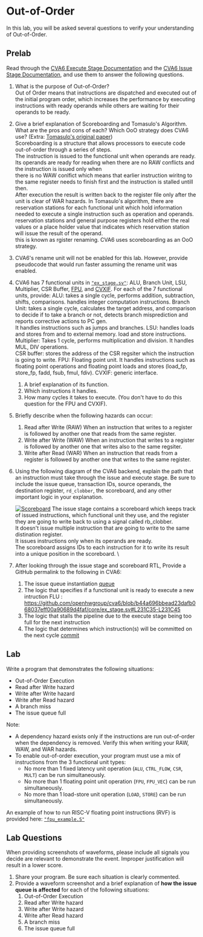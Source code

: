 
# Out-of-Order

In this lab, you will be asked several questions to verify your understanding of Out-of-Order.

## Prelab

Read through the [CVA6 Execute Stage Documentation](https://docs.openhwgroup.org/projects/cva6-user-manual/03_cva6_design/ex_stage.html) and the [CVA6 Issue Stage Documentation](https://docs.openhwgroup.org/projects/cva6-user-manual/03_cva6_design/issue_stage.html), and use them to answer the following questions.

1. What is the purpose of Out-of-Order? \
   Out of Order means that instructions are dispatched and executed out of the initial program order, which increases the performance by executing instructions with ready operands while others are waiting
   for their operands to be ready.
3. Give a brief explanation of Scoreboarding and Tomasulo's Algorithm. What are the pros and cons of each? Which OoO strategy does CVA6 use? (Extra: [Tomasulo's original paper](https://ieeexplore.ieee.org/document/5392028)) \
   Scoreboarding is a structure that allows processors to execute code out-of-order through a series of steps. \
   The instruction is issued to the functional unit when operands are ready. Its operands are ready for reading when there are no RAW conflicts and the instruction is issued only when \
   there is no WAW conlfict which means that earlier instruction wiritng to the same register needs to finish first and the instruction is stalled untill then. \
   After execution the result is written back to the register file only after the unit is clear of WAR hazards.
   In Tomasulo's algorithm, there are reservation stations for each functional unit which hold information needed to execute a single instruction such as operation and operands. \
   reservation stations and general purpose registers hold either the real values or a place holder value that indicates which reservation station will issue the result of the operand. \
   this is known as rgister renaming.
   CVA6 uses scoreboarding as an OoO strategy.
5. CVA6's rename unit will not be enabled for this lab. However, provide pseudocode that would run faster assuming the rename unit was enabled.
6. CVA6 has 7 functional units in [`"ex_stage.sv"`](https://github.com/openhwgroup/cva6/blob/b44a696bbead23dafb068037eff00a90689d4faf/core/ex_stage.sv): ALU, Branch Unit, LSU, Multiplier, CSR Buffer, [FPU](https://github.com/openhwgroup/cvfpu), and [CVXIF](https://github.com/openhwgroup/core-v-xif). For each of the 7 functional units, provide:
   ALU: takes a single cycle, performs addition, subtraction, shifts, comparisons. handles integer computation instructions.
   Branch Unit: takes a single cycle, calculates the target address, and comparison to decide if to take a branch or not, detects branch misprediction and reports corrective actions to PC gen. \
   It handles instructions such as jumps and branches.
   LSU: handles loads and stores from and to external memory. load and store instructions.
   Multiplier: Takes 1 cycle, performs multiplication and division. It handles MUL, DIV operations. \
   CSR buffer: stores the address of the CSR regsiter which the instruction is going to write.
   FPU: Floating point unit. It handles instructions such as floating point operations and floating point loads and stores (load_fp, store_fp, fadd, fsub, fmul, fdiv).
   CVXIF: generic interface.
    1. A brief explanation of its function.
    2. Which instructions it handles.
    3. How many cycles it takes to execute. (You don't have to do this question for the FPU and CVXIF).
8. Briefly describe when the following hazards can occur:
    1. Read after Write (RAW)
       When an instruction that writes to a register is followed by another one that reads from the same register.
    3. Write after Write (WAW)
       When an instruction that writes to a register is followed by another one that writes also to the same regsiter.
    5. Write after Read (WAR)
       When an instruction that reads from a register is followed by another one that writes to the same register. 
9. Using the following diagram of the CVA6 backend, explain the path that an instruction must take through the issue and execute stage. Be sure to include the issue queue, transaction IDs, source operands, the destination register, `rd_clobber`, the scoreboard, and any other important logic in your explanation.

    [![Scoreboard](./ooo/figures/scoreboard.svg)](https://docs.openhwgroup.org/projects/cva6-user-manual/03_cva6_design/issue_stage.html)
The issue stage contains a scoreboard which keeps track of issued instructions, which functional unit they use, and the register they are going to write back to using a signal called rb_clobber. \
It doesn't issue multiple instruction that are going to write to the same distination register. \
It issues instructions only when its operands are ready. \
The scoreboard assigns IDs to each instruction for it to write its result into a unique position in the scoreboard. \

11. After looking through the issue stage and scoreboard RTL, Provide a GitHub permalink to the following in CVA6:
    1. The issue queue instantiation [queue](https://github.com/openhwgroup/cva6/blob/b44a696bbead23dafb068037eff00a90689d4faf/core/scoreboard.sv#L77)
    2. The logic that specifies if a functional unit is ready to execute a new intruction
       FLU : https://github.com/openhwgroup/cva6/blob/b44a696bbead23dafb068037eff00a90689d4faf/core/ex_stage.sv#L231C35-L231C45
    4. The logic that stalls the pipeline due to the execute stage being too full for the next instruction
    5. The logic that determines which instruction(s) will be committed on the next cycle [commit](https://github.com/openhwgroup/cva6/blob/b44a696bbead23dafb068037eff00a90689d4faf/core/scoreboard.sv#L110)

## Lab

Write a program that demonstrates the following situations:

* Out-of-Order Execution
* Read after Write hazard
* Write after Write hazard
* Write after Read hazard
* A branch miss
* The issue queue full

Note:

* A dependency hazard exists only if the instructions are run out-of-order when the dependency is removed. Verify this when writing your RAW, WAW, and WAR hazards.
* To enable out-of-order execution, your program must use a mix of instructions from the 3 functional unit types:
    * No more than 1 fixed latency unit operation (`ALU`, `CTRL_FLOW`, `CSR`, `MULT`) can be run simultaneously.
    * No more than 1 floating point unit operation (`FPU`, `FPU_VEC`) can be run simultaneously.
    * No more than 1 load-store unit operation (`LOAD`, `STORE`) can be run simultaneously.

An example of how to run RISC-V floating point instructions (RVF) is provided here: [`"fpu_example.S"`](https://github.com/sifferman/labs-with-cva6/blob/main/programs/rvf/fpu_example.S)

## Lab Questions

When providing screenshots of waveforms, please include all signals you decide are relevant to demonstrate the event. Improper justification will result in a lower score.

1. Share your program. Be sure each situation is clearly commented.
2. Provide a waveform screenshot and a brief explanation of **how the issue queue is affected** for each of the following situations:
    1. Out-of-Order Execution
    2. Read after Write hazard
    3. Write after Write hazard
    4. Write after Read hazard
    5. A branch miss
    6. The issue queue full
